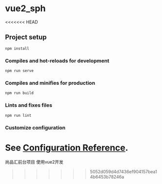 # vue2_sph
<<<<<<< HEAD

## Project setup
```
npm install
```

### Compiles and hot-reloads for development
```
npm run serve
```

### Compiles and minifies for production
```
npm run build
```

### Lints and fixes files
```
npm run lint
```

### Customize configuration
See [Configuration Reference](https://cli.vuejs.org/config/).
=======
尚品汇前台项目 使用vue2开发
>>>>>>> 5052d059d4d7436ef904157bea14b6453b78246a
